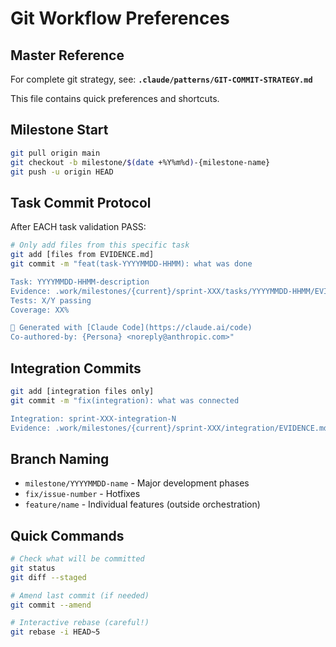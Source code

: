 # Git Workflow Preferences

## Master Reference
For complete git strategy, see: **`.claude/patterns/GIT-COMMIT-STRATEGY.md`**

This file contains quick preferences and shortcuts.

## Milestone Start
```bash
git pull origin main
git checkout -b milestone/$(date +%Y%m%d)-{milestone-name}
git push -u origin HEAD
```

## Task Commit Protocol
After EACH task validation PASS:
```bash
# Only add files from this specific task
git add [files from EVIDENCE.md]
git commit -m "feat(task-YYYYMMDD-HHMM): what was done

Task: YYYYMMDD-HHMM-description
Evidence: .work/milestones/{current}/sprint-XXX/tasks/YYYYMMDD-HHMM/EVIDENCE.md
Tests: X/Y passing
Coverage: XX%

🤖 Generated with [Claude Code](https://claude.ai/code)
Co-authored-by: {Persona} <noreply@anthropic.com>"
```

## Integration Commits
```bash
git add [integration files only]
git commit -m "fix(integration): what was connected

Integration: sprint-XXX-integration-N
Evidence: .work/milestones/{current}/sprint-XXX/integration/EVIDENCE.md"
```

## Branch Naming
- `milestone/YYYYMMDD-name` - Major development phases
- `fix/issue-number` - Hotfixes
- `feature/name` - Individual features (outside orchestration)

## Quick Commands
```bash
# Check what will be committed
git status
git diff --staged

# Amend last commit (if needed)
git commit --amend

# Interactive rebase (careful!)
git rebase -i HEAD~5
```